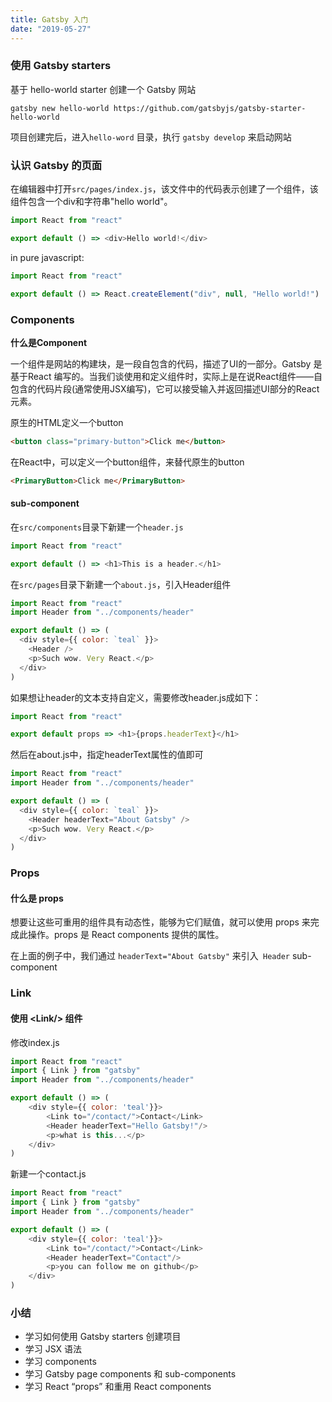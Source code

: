 ```yaml
---
title: Gatsby 入门
date: "2019-05-27"
---
```


### 使用 Gatsby starters

基于 hello-world starter 创建一个 Gatsby 网站

```shell
gatsby new hello-world https://github.com/gatsbyjs/gatsby-starter-hello-world
```

项目创建完后，进入`hello-word` 目录，执行 `gatsby develop` 来启动网站

### 认识 Gatsby 的页面

在编辑器中打开`src/pages/index.js`，该文件中的代码表示创建了一个组件，该组件包含一个div和字符串"hello world"。

```javascript
import React from "react"

export default () => <div>Hello world!</div>
```

in pure javascript:

```javascript
import React from "react"

export default () => React.createElement("div", null, "Hello world!")
```

### Components

**什么是Component**

一个组件是网站的构建块，是一段自包含的代码，描述了UI的一部分。Gatsby 是基于React 编写的。当我们谈使用和定义组件时，实际上是在说React组件——自包含的代码片段(通常使用JSX编写)，它可以接受输入并返回描述UI部分的React元素。

原生的HTML定义一个button

```html
<button class="primary-button">Click me</button>
```

在React中，可以定义一个button组件，来替代原生的button

```html
<PrimaryButton>Click me</PrimaryButton>
```

#### sub-component

在`src/components`目录下新建一个`header.js`

```javascript
import React from "react"

export default () => <h1>This is a header.</h1>
```

在`src/pages`目录下新建一个`about.js`，引入Header组件

```javascript
import React from "react"
import Header from "../components/header"

export default () => (
  <div style={{ color: `teal` }}>
    <Header /> 
    <p>Such wow. Very React.</p>
  </div>
)
```

如果想让header的文本支持自定义，需要修改header.js成如下：

```javascript
import React from "react"

export default props => <h1>{props.headerText}</h1>
```

然后在about.js中，指定headerText属性的值即可

```javascript
import React from "react"
import Header from "../components/header"

export default () => (
  <div style={{ color: `teal` }}>
    <Header headerText="About Gatsby" /> 
    <p>Such wow. Very React.</p>
  </div>
)
```

### Props

#### 什么是 props

想要让这些可重用的组件具有动态性，能够为它们赋值，就可以使用 props 来完成此操作。props 是 React components 提供的属性。

在上面的例子中，我们通过 `headerText="About Gatsby"` 来引入` Header` sub-component

### Link

#### 使用 \<Link/> 组件

修改index.js

```javascript
import React from "react"
import { Link } from "gatsby"
import Header from "../components/header"

export default () => (
    <div style={{ color: 'teal'}}>
        <Link to="/contact/">Contact</Link>
        <Header headerText="Hello Gatsby!"/>
        <p>what is this...</p>
    </div>
)
```

新建一个contact.js

```javascript
import React from "react"
import { Link } from "gatsby"
import Header from "../components/header"

export default () => (
    <div style={{ color: 'teal'}}>
        <Link to="/contact/">Contact</Link>
        <Header headerText="Contact"/>
        <p>you can follow me on github</p>
    </div>
)
```

### 小结

- 学习如何使用 Gatsby starters 创建项目
- 学习 JSX 语法
- 学习 components
- 学习 Gatsby page components 和 sub-components
- 学习 React “props” 和重用 React components

